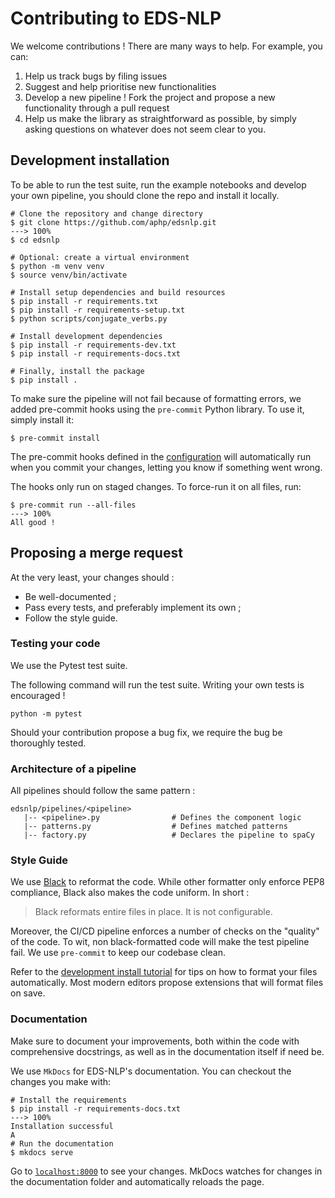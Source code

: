 # Contributing to EDS-NLP

We welcome contributions ! There are many ways to help. For example, you can:

1. Help us track bugs by filing issues
2. Suggest and help prioritise new functionalities
3. Develop a new pipeline ! Fork the project and propose a new functionality through a pull request
4. Help us make the library as straightforward as possible, by simply asking questions on whatever does not seem clear to you.

## Development installation

To be able to run the test suite, run the example notebooks and develop your own pipeline, you should clone the repo and install it locally.

<!-- termynal -->

```
# Clone the repository and change directory
$ git clone https://github.com/aphp/edsnlp.git
---> 100%
$ cd edsnlp

# Optional: create a virtual environment
$ python -m venv venv
$ source venv/bin/activate

# Install setup dependencies and build resources
$ pip install -r requirements.txt
$ pip install -r requirements-setup.txt
$ python scripts/conjugate_verbs.py

# Install development dependencies
$ pip install -r requirements-dev.txt
$ pip install -r requirements-docs.txt

# Finally, install the package
$ pip install .
```

To make sure the pipeline will not fail because of formatting errors, we added pre-commit hooks using the `pre-commit` Python library. To use it, simply install it:

<!-- termynal -->

```
$ pre-commit install
```

The pre-commit hooks defined in the [configuration](https://gitlab.eds.aphp.fr/datasciencetools/edsnlp/-/blob/master/.pre-commit-config.yaml) will automatically run when you commit your changes, letting you know if something went wrong.

The hooks only run on staged changes. To force-run it on all files, run:

<!-- termynal -->

```
$ pre-commit run --all-files
---> 100%
All good !
```

## Proposing a merge request

At the very least, your changes should :

- Be well-documented ;
- Pass every tests, and preferably implement its own ;
- Follow the style guide.

### Testing your code

We use the Pytest test suite.

The following command will run the test suite. Writing your own tests is encouraged !

```shell
python -m pytest
```

Should your contribution propose a bug fix, we require the bug be thoroughly tested.

### Architecture of a pipeline

All pipelines should follow the same pattern :

```
edsnlp/pipelines/<pipeline>
   |-- <pipeline>.py                # Defines the component logic
   |-- patterns.py                  # Defines matched patterns
   |-- factory.py                   # Declares the pipeline to spaCy
```

### Style Guide

We use [Black](https://github.com/psf/black) to reformat the code. While other formatter only enforce PEP8 compliance, Black also makes the code uniform. In short :

> Black reformats entire files in place. It is not configurable.

Moreover, the CI/CD pipeline enforces a number of checks on the "quality" of the code. To wit, non black-formatted code will make the test pipeline fail. We use `pre-commit` to keep our codebase clean.

Refer to the [development install tutorial](#development-installation) for tips on how to format your files automatically.
Most modern editors propose extensions that will format files on save.

### Documentation

Make sure to document your improvements, both within the code with comprehensive docstrings,
as well as in the documentation itself if need be.

We use `MkDocs` for EDS-NLP's documentation. You can checkout the changes you make with:

<!-- termynal -->

```
# Install the requirements
$ pip install -r requirements-docs.txt
---> 100%
Installation successful
A
# Run the documentation
$ mkdocs serve
```

Go to [`localhost:8000`](http://localhost:8000) to see your changes. MkDocs watches for changes in the documentation folder
and automatically reloads the page.
